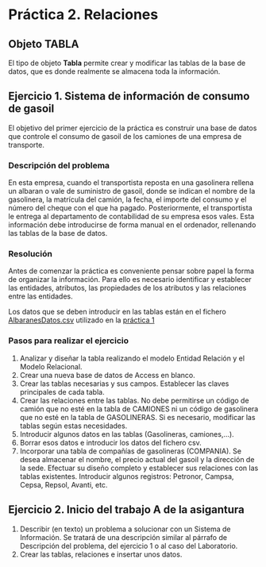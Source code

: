 # Práctica 2. Relaciones


## Objeto TABLA  
El tipo de objeto **Tabla** permite crear y modificar las tablas de la base de datos, que es donde realmente se almacena toda la información.  

## Ejercicio 1.  Sistema de información de consumo de gasoil
El objetivo del primer ejercicio de la práctica es construir una base de datos que controle el consumo de gasoil de los camiones de una empresa de transporte. 

### Descripción del problema

En esta empresa, cuando el transportista reposta en una gasolinera rellena un albaran o vale de suministro de gasoil, donde se indican el nombre de la gasolinera, la matrícula del camión, la fecha, el importe del consumo y el número del cheque con el que ha pagado. Posteriormente, el transportista le entrega al departamento de contabilidad de su empresa esos vales. Esta  información debe introducirse de forma manual en el ordenador, rellenando las tablas de la base de datos.  

### Resolución
Antes de comenzar la práctica es conveniente pensar sobre papel la forma de organizar la información. Para ello es necesario identificar y establecer las entidades, atributos, las propiedades de los atributos y las relaciones entre las entidades.  

Los datos que se deben introducir en las tablas están en el fichero [AlbaranesDatos.csv](AlbaranesDatos.csv) utilizado en la [práctica 1](Practica1)

### Pasos para realizar el ejercicio
1. Analizar y diseñar la tabla realizando el modelo Entidad Relación y el Modelo Relacional.
2. Crear una nueva base de datos de Access en blanco.
3. Crear las tablas necesarias y sus campos. Establecer las claves principales de cada tabla. 
4. Crear las relaciones entre las tablas. No debe permitirse un código de camión que no esté en la tabla de CAMIONES ni un código de gasolinera que no esté en la tabla de GASOLINERAS. Si es necesario, modificar las tablas según estas necesidades.
5. Introducir algunos datos en las tablas (Gasolineras, camiones,…).
6. Borrar esos datos e introducir los datos del fichero csv.
7. Incorporar una tabla de compañías de gasolineras (COMPANIA). Se desea almacenar el nombre, el precio actual del gasoil y la dirección de la sede. Efectuar su diseño completo y establecer sus relaciones con las tablas existentes. Introducir algunos registros: Petronor, Campsa, Cepsa, Repsol, Avanti, etc.

## Ejercicio 2.  Inicio del trabajo A de la asigantura

1. Describir (en texto) un problema a solucionar con un Sistema de Información. Se tratará de una descripción similar al párrafo de Descripción del problema, del ejercicio 1 o al caso del Laboratorio.  
2. Crear las tablas, relaciones e insertar unos datos.
